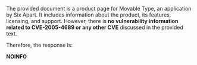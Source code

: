 The provided document is a product page for Movable Type, an application by Six Apart. It includes information about the product, its features, licensing, and support. However, there is **no vulnerability information related to CVE-2005-4689 or any other CVE** discussed in the provided text.

Therefore, the response is:

**NOINFO**